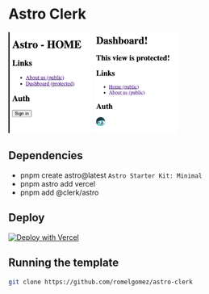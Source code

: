 # Astro Clerk

<img alt="Clerk Logo for light background" src="./public/a.png" height="200">
<img alt="Clerk Logo for light background" src="./public/b.png" height="200">

## Dependencies

- pnpm create astro@latest `Astro Starter Kit: Minimal`
- pnpm astro add vercel
- pnpm add @clerk/astro

## Deploy

[![Deploy with Vercel](https://vercel.com/button)](https://vercel.com/new/clone?repository-url=https%3A%2F%2Fgithub.com%2Fromelgomez%2Fastro-clerk&env=PUBLIC_CLERK_PUBLISHABLE_KEY,CLERK_SECRET_KEY&envDescription=Clerk%20API%20keys&envLink=https%3A%2F%2Fclerk.com%2Fdocs%2Fquickstart%2Fastro&redirect-url=https%3A%2F%2Fclerk.com%2Fdocs%2Fquickstart%2Fastro)


## Running the template

```bash
git clone https://github.com/romelgomez/astro-clerk
```
